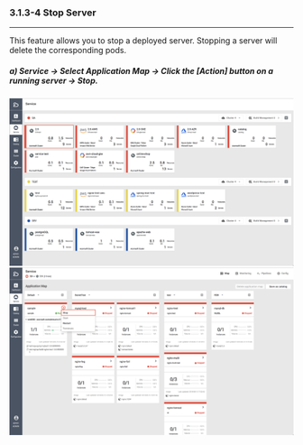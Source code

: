 ### 3.1.3-4 Stop Server

---

This feature allows you to stop a deployed server. Stopping a server will delete the corresponding pods.

##### a\) Service → Select Application Map → Click the [Action] button on a running server → Stop. 
![](/assets/EN/2.5/3.1.3-4_1.png)
![](/assets/EN/2.5/3.1.3-4_2.png)




